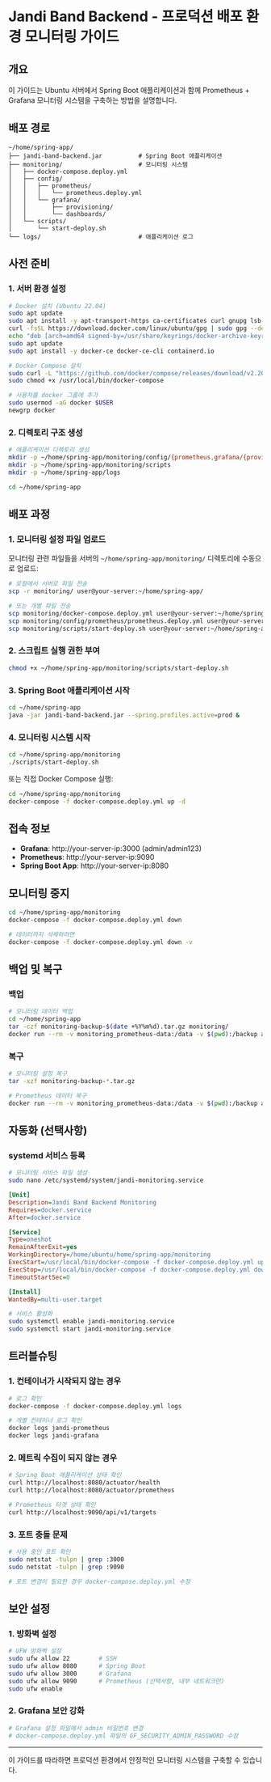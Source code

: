 # Jandi Band Backend - 프로덕션 배포 환경 모니터링 가이드

## 개요

이 가이드는 Ubuntu 서버에서 Spring Boot 애플리케이션과 함께 Prometheus + Grafana 모니터링 시스템을 구축하는 방법을 설명합니다.

## 배포 경로

```
~/home/spring-app/
├── jandi-band-backend.jar          # Spring Boot 애플리케이션
├── monitoring/                     # 모니터링 시스템
│   ├── docker-compose.deploy.yml
│   ├── config/
│   │   ├── prometheus/
│   │   │   └── prometheus.deploy.yml
│   │   └── grafana/
│   │       ├── provisioning/
│   │       └── dashboards/
│   └── scripts/
│       └── start-deploy.sh
└── logs/                           # 애플리케이션 로그
```

## 사전 준비

### 1. 서버 환경 설정

```bash
# Docker 설치 (Ubuntu 22.04)
sudo apt update
sudo apt install -y apt-transport-https ca-certificates curl gnupg lsb-release
curl -fsSL https://download.docker.com/linux/ubuntu/gpg | sudo gpg --dearmor -o /usr/share/keyrings/docker-archive-keyring.gpg
echo "deb [arch=amd64 signed-by=/usr/share/keyrings/docker-archive-keyring.gpg] https://download.docker.com/linux/ubuntu $(lsb_release -cs) stable" | sudo tee /etc/apt/sources.list.d/docker.list > /dev/null
sudo apt update
sudo apt install -y docker-ce docker-ce-cli containerd.io

# Docker Compose 설치
sudo curl -L "https://github.com/docker/compose/releases/download/v2.20.0/docker-compose-$(uname -s)-$(uname -m)" -o /usr/local/bin/docker-compose
sudo chmod +x /usr/local/bin/docker-compose

# 사용자를 docker 그룹에 추가
sudo usermod -aG docker $USER
newgrp docker
```

### 2. 디렉토리 구조 생성

```bash
# 애플리케이션 디렉토리 생성
mkdir -p ~/home/spring-app/monitoring/config/{prometheus,grafana/{provisioning/{datasources,dashboards},dashboards}}
mkdir -p ~/home/spring-app/monitoring/scripts
mkdir -p ~/home/spring-app/logs

cd ~/home/spring-app
```

## 배포 과정

### 1. 모니터링 설정 파일 업로드

모니터링 관련 파일들을 서버의 `~/home/spring-app/monitoring/` 디렉토리에 수동으로 업로드:

```bash
# 로컬에서 서버로 파일 전송
scp -r monitoring/ user@your-server:~/home/spring-app/

# 또는 개별 파일 전송
scp monitoring/docker-compose.deploy.yml user@your-server:~/home/spring-app/monitoring/
scp monitoring/config/prometheus/prometheus.deploy.yml user@your-server:~/home/spring-app/monitoring/config/prometheus/
scp monitoring/scripts/start-deploy.sh user@your-server:~/home/spring-app/monitoring/scripts/
```

### 2. 스크립트 실행 권한 부여

```bash
chmod +x ~/home/spring-app/monitoring/scripts/start-deploy.sh
```

### 3. Spring Boot 애플리케이션 시작

```bash
cd ~/home/spring-app
java -jar jandi-band-backend.jar --spring.profiles.active=prod &
```

### 4. 모니터링 시스템 시작

```bash
cd ~/home/spring-app/monitoring
./scripts/start-deploy.sh
```

또는 직접 Docker Compose 실행:

```bash
cd ~/home/spring-app/monitoring
docker-compose -f docker-compose.deploy.yml up -d
```

## 접속 정보

- **Grafana**: http://your-server-ip:3000 (admin/admin123)
- **Prometheus**: http://your-server-ip:9090
- **Spring Boot App**: http://your-server-ip:8080

## 모니터링 중지

```bash
cd ~/home/spring-app/monitoring
docker-compose -f docker-compose.deploy.yml down

# 데이터까지 삭제하려면
docker-compose -f docker-compose.deploy.yml down -v
```

## 백업 및 복구

### 백업

```bash
# 모니터링 데이터 백업
cd ~/home/spring-app
tar -czf monitoring-backup-$(date +%Y%m%d).tar.gz monitoring/
docker run --rm -v monitoring_prometheus-data:/data -v $(pwd):/backup alpine tar czf /backup/prometheus-data-$(date +%Y%m%d).tar.gz -C /data .
```

### 복구

```bash
# 모니터링 설정 복구
tar -xzf monitoring-backup-*.tar.gz

# Prometheus 데이터 복구
docker run --rm -v monitoring_prometheus-data:/data -v $(pwd):/backup alpine tar xzf /backup/prometheus-data-*.tar.gz -C /data
```

## 자동화 (선택사항)

### systemd 서비스 등록

```bash
# 모니터링 서비스 파일 생성
sudo nano /etc/systemd/system/jandi-monitoring.service
```

```ini
[Unit]
Description=Jandi Band Backend Monitoring
Requires=docker.service
After=docker.service

[Service]
Type=oneshot
RemainAfterExit=yes
WorkingDirectory=/home/ubuntu/home/spring-app/monitoring
ExecStart=/usr/local/bin/docker-compose -f docker-compose.deploy.yml up -d
ExecStop=/usr/local/bin/docker-compose -f docker-compose.deploy.yml down
TimeoutStartSec=0

[Install]
WantedBy=multi-user.target
```

```bash
# 서비스 활성화
sudo systemctl enable jandi-monitoring.service
sudo systemctl start jandi-monitoring.service
```

## 트러블슈팅

### 1. 컨테이너가 시작되지 않는 경우

```bash
# 로그 확인
docker-compose -f docker-compose.deploy.yml logs

# 개별 컨테이너 로그 확인
docker logs jandi-prometheus
docker logs jandi-grafana
```

### 2. 메트릭 수집이 되지 않는 경우

```bash
# Spring Boot 애플리케이션 상태 확인
curl http://localhost:8080/actuator/health
curl http://localhost:8080/actuator/prometheus

# Prometheus 타겟 상태 확인
curl http://localhost:9090/api/v1/targets
```

### 3. 포트 충돌 문제

```bash
# 사용 중인 포트 확인
sudo netstat -tulpn | grep :3000
sudo netstat -tulpn | grep :9090

# 포트 변경이 필요한 경우 docker-compose.deploy.yml 수정
```

## 보안 설정

### 1. 방화벽 설정

```bash
# UFW 방화벽 설정
sudo ufw allow 22        # SSH
sudo ufw allow 8080      # Spring Boot
sudo ufw allow 3000      # Grafana
sudo ufw allow 9090      # Prometheus (선택사항, 내부 네트워크만)
sudo ufw enable
```

### 2. Grafana 보안 강화

```bash
# Grafana 설정 파일에서 admin 비밀번호 변경
# docker-compose.deploy.yml 파일의 GF_SECURITY_ADMIN_PASSWORD 수정
```

---

이 가이드를 따라하면 프로덕션 환경에서 안정적인 모니터링 시스템을 구축할 수 있습니다.

